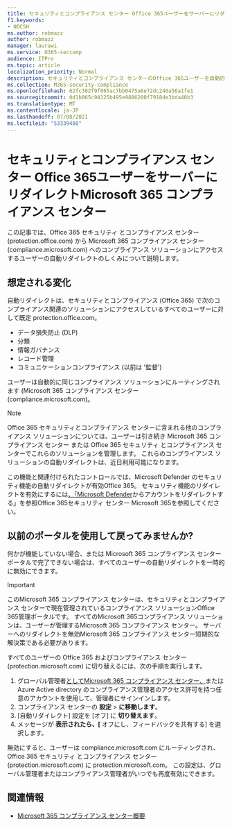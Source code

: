 ```yaml
---
title: セキュリティとコンプライアンス センター Office 365ユーザーをサーバーにリダイレクトMicrosoft 365 コンプライアンス センター
f1.keywords:
- NOCSH
ms.author: robmazz
author: robmazz
manager: laurawi
ms.service: O365-seccomp
audience: ITPro
ms.topic: article
localization_priority: Normal
description: セキュリティとコンプライアンス センターのOffice 365ユーザーを自動的にユーザーにリダイレクトする方法Microsoft 365 コンプライアンス センター。。
ms.collection: M365-security-compliance
ms.openlocfilehash: 62fc302f9f065ac7bb0475a6e72dc240a56a1fe1
ms.sourcegitcommit: 0d1b065c94125b495e9886200f7918de3bda40b3
ms.translationtype: MT
ms.contentlocale: ja-JP
ms.lasthandoff: 07/08/2021
ms.locfileid: "53339408"
---
```

# <a name="redirect-users-from-the-office-365-security-and-compliance-center-to-the-microsoft-365-compliance-center"></a>セキュリティとコンプライアンス センター Office 365ユーザーをサーバーにリダイレクトMicrosoft 365 コンプライアンス センター

この記事では、Office 365 セキュリティ とコンプライアンス センター (protection.office.com) から Microsoft 365 コンプライアンス センター (compliance.microsoft.com) へのコンプライアンス ソリューションにアクセスするユーザーの自動リダイレクトのしくみについて説明します。

## <a name="what-to-expect"></a>想定される変化

自動リダイレクトは、セキュリティとコンプライアンス (Office 365) で次のコンプライアンス関連のソリューションにアクセスしているすべてのユーザーに対して既定 protection.office.com。

- データ損失防止 (DLP)
- 分類
- 情報ガバナンス
- レコード管理
- コミュニケーションコンプライアンス (以前は '監督')

ユーザーは自動的に同じコンプライアンス ソリューションにルーティングされます (Microsoft 365 コンプライアンス センター (compliance.microsoft.com)。

> [!NOTE]
> Office 365 セキュリティとコンプライアンス センターに含まれる他のコンプライアンス ソリューションについては、ユーザーは引き続き Microsoft 365 コンプライアンス センター または Office 365 セキュリティ とコンプライアンス センターでこれらのソリューションを管理します。 これらのコンプライアンス ソリューションの自動リダイレクトは、近日利用可能になります。

この機能と関連付けられたコントロールでは、Microsoft Defender のセキュリティ機能の自動リダイレクトが有効Office 365。 セキュリティ機能のリダイレクトを有効にするには[、「Microsoft Defender](/microsoft-365/security/defender/microsoft-365-security-mdo-redirection)からアカウントをリダイレクトする」を参照Office 365セキュリティ センター Microsoft 365を参照してください。

## <a name="can-i-go-back-to-using-the-former-portal"></a>以前のポータルを使用して戻ってみませんか?

何かが機能していない場合、または Microsoft 365 コンプライアンス センター ポータルで完了できない場合は、すべてのユーザーの自動リダイレクトを一時的に無効にできます。

> [!IMPORTANT]
> このMicrosoft 365 コンプライアンス センターは、セキュリティとコンプライアンス センターで現在管理されているコンプライアンス ソリューションOffice 365管理ポータルです。 すべてのMicrosoft 365コンプライアンス ソリューションは、ユーザーが管理するMicrosoft 365 コンプライアンス センター。 サーバーへのリダイレクトを無効Microsoft 365 コンプライアンス センター短期的な解決策である必要があります。

すべてのユーザーの Office 365 およびコンプライアンス センター (protection.microsoft.com) に切り替えるには、次の手順を実行します。

1. グローバル管理者[としてMicrosoft 365 コンプライアンス センター、](https://compliance.microsoft.com)または Azure Active directory のコンプライアンス管理者のアクセス許可を持つ任意のアカウントを使用して、管理者にサインインします。
2. コンプライアンス センターの **設定**  >  **に移動します**。
3. [自動リダイレクト] 設定を [オフ] に **切り替えます**。
4. メッセージが **表示されたら、[** オフにし、フィードバックを共有する] を選択します。

無効にすると、ユーザーは compliance.microsoft.com にルーティングされ、Office 365 セキュリティ とコンプライアンス センター (protection.microsoft.com) に protection.microsoft.com。 この設定は、グローバル管理者またはコンプライアンス管理者がいつでも再度有効にできます。

## <a name="related-information"></a>関連情報

- [Microsoft 365 コンプライアンス センター概要](/microsoft-365/compliance/microsoft-365-compliance-center)
